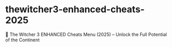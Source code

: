 # thewitcher3-enhanced-cheats-2025
🐺 The Witcher 3 ENHANCED Cheats Menu (2025) – Unlock the Full Potential of the Continent
